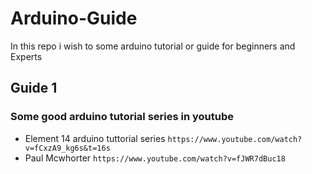 # Arduino-Guide
In this repo i wish to some arduino tutorial or guide for beginners and Experts

## Guide 1
### Some good arduino tutorial series in youtube 
* Element 14 arduino tuttorial series
` https://www.youtube.com/watch?v=fCxzA9_kg6s&t=16s `
* Paul Mcwhorter
` https://www.youtube.com/watch?v=fJWR7dBuc18 `


